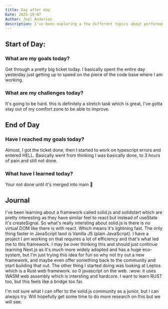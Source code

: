```yaml
---
title: Day after day
Date: 2025-10-07
Author: Joel Anderson
description: I've been exploring a few different topics about performance in framework and "ergonomics"
---
```


## Start of Day:

### What are my goals today?
Get through a pretty big ticket today. I basically spent the entire day yesterday just getting up to speed on the piece of the code base where I am working.

### What are my challenges today?
It's going to be hard. this is definitely a stretch task which is great, I've gotta stay out of my comfort zone to be able to improve.

## End of Day

### Have I reached my goals today?
Almost, I got the ticket done, then I started to work on typescript errors and entered HELL. Basically went from thinking I was basically done, to 3 hours of pain and still not done.

### What have I learned today?
Your not done until it's merged into main :rofl:

## Journal
I've been learning about a framework called solid.js and solidstart which are pretty interesting as they have similar feel to react but instead of useState it's createSignal. So what's really intersting about solid.js is there is no virtual DOM like there is with react. Which means it's lightning fast. The only thing faster in JavaScript land is Vanilla JS (plain JavaScript). I have a project I am working on that requires a lot of efficiency and that's what led me to this framework. I may be over thinking this and should just continue learning Next.js as it's much more widely adopted and has a huge eco-system, but I'm just trying this idea for fun so why not try out a new framework, and maybe even offer something back to the community and start building that out. The other thing I started doing was looking at Leptos which is a Rust web framework. so 0 javascript on the web. :wow: it uses WASM web assembly which is intersting and hardcore. I want to learn RUST too, but this feels like a bridge too far.

I'm not sure what I can offer to the solid.js community as a junior, but I can always try. Will hopefully get some time to do more research on this but we will see.
